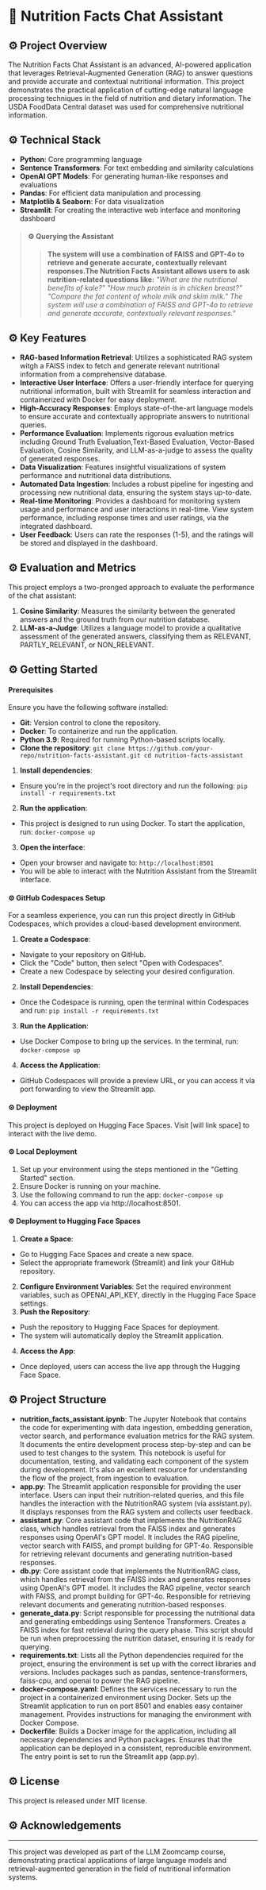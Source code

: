 # 🤖 Nutrition Facts Chat Assistant

## ⚙️ Project Overview

The Nutrition Facts Chat Assistant is an advanced, AI-powered application that leverages Retrieval-Augmented Generation (RAG) to answer questions and provide accurate and contextual nutritional information. This project demonstrates the practical application of cutting-edge natural language processing techniques in the field of nutrition and dietary information. The USDA FoodData Central dataset was used for comprehensive nutritional information.

## ⚙️ Technical Stack

- **Python**: Core programming language
- **Sentence Transformers**: For text embedding and similarity calculations
- **OpenAI GPT Models**: For generating human-like responses and evaluations
- **Pandas**: For efficient data manipulation and processing
- **Matplotlib & Seaborn**: For data visualization
- **Streamlit**: For creating the interactive web interface and monitoring dashboard

> #### ⚙️ Querying the Assistant
>>**The system will use a combination of FAISS and GPT-4o to retrieve and generate accurate, contextually relevant responses.The Nutrition Facts Assistant allows users to ask nutrition-related questions like:**
>*"What are the nutritional benefits of kale?"*
>*"How much protein is in chicken breast?"*
>*"Compare the fat content of whole milk and skim milk."*
>*The system will use a combination of FAISS and GPT-4o to retrieve and generate accurate, contextually relevant responses."*

## ⚙️ Key Features

- **RAG-based Information Retrieval**: Utilizes a sophisticated RAG system witgh a FAISS index to fetch and generate relevant nutritional information from a comprehensive database.
- **Interactive User Interface**: Offers a user-friendly interface for querying nutritional information, built with Streamlit for seamless interaction and containerized with Docker for easy deployment. 
- **High-Accuracy Responses**: Employs state-of-the-art language models to ensure accurate and contextually appropriate answers to nutritional queries.
- **Performance Evaluation**: Implements rigorous evaluation metrics including Ground Truth Evaluation,Text-Based Evaluation, Vector-Based Evaluation, Cosine Similarity, and LLM-as-a-judge to assess the quality of generated responses.
- **Data Visualization**: Features insightful visualizations of system performance and nutritional data distributions.
- **Automated Data Ingestion**: Includes a robust pipeline for ingesting and processing new nutritional data, ensuring the system stays up-to-date.
- **Real-time Monitoring**: Provides a dashboard for monitoring system usage and performance and user interactions in real-time. View system performance, including response times and user ratings, via the integrated dashboard.
- **User Feedback**: Users can rate the responses (1-5), and the ratings will be stored and displayed in the dashboard.

## ⚙️ Evaluation and Metrics

This project employs a two-pronged approach to evaluate the performance of the chat assistant:

1. **Cosine Similarity**: Measures the similarity between the generated answers and the ground truth from our nutrition database.
2. **LLM-as-a-Judge**: Utilizes a language model to provide a qualitative assessment of the generated answers, classifying them as RELEVANT, PARTLY_RELEVANT, or NON_RELEVANT.

## ⚙️ Getting Started

#### Prerequisites

Ensure you have the following software installed:
- **Git**: Version control to clone the repository.
- **Docker**: To containerize and run the application.
- **Python 3.9**: Required for running Python-based scripts locally.
- **Clone the repository**:
```git clone https://github.com/your-repo/nutrition-facts-assistant.git cd nutrition-facts-assistant```

1. **Install dependencies**:
- Ensure you're in the project's root directory and run the following: ```pip install -r requirements.txt```
2. **Run the application**:
- This project is designed to run using Docker. To start the application, run: ```docker-compose up```
3. **Open the interface**:
- Open your browser and navigate to: ```http://localhost:8501```
- You will be able to interact with the Nutrition Assistant from the Streamlit interface.

#### ⚙️ GitHub Codespaces Setup
For a seamless experience, you can run this project directly in GitHub Codespaces, which provides a cloud-based development environment.

1. **Create a Codespace**:
- Navigate to your repository on GitHub.
- Click the "Code" button, then select "Open with Codespaces".
- Create a new Codespace by selecting your desired configuration.
2. **Install Dependencies**:
- Once the Codespace is running, open the terminal within Codespaces and run: ```pip install -r requirements.txt```
3. **Run the Application**:
- Use Docker Compose to bring up the services. In the terminal, run: ```docker-compose up```
4. **Access the Application**: 
- GitHub Codespaces will provide a preview URL, or you can access it via port forwarding to view the Streamlit app.

#### ⚙️ Deployment

This project is deployed on Hugging Face Spaces. Visit [will link space] to interact with the live demo.
#### ⚙️ Local Deployment

1. Set up your environment using the steps mentioned in the "Getting Started" section.
2. Ensure Docker is running on your machine.
3. Use the following command to run the app: ```docker-compose up``` 
4. You can access the app via http://localhost:8501.

#### ⚙️ Deployment to Hugging Face Spaces

1. **Create a Space**:
- Go to Hugging Face Spaces and create a new space.
- Select the appropriate framework (Streamlit) and link your GitHub repository.
2. **Configure Environment Variables**:
Set the required environment variables, such as OPENAI_API_KEY, directly in the Hugging Face Space settings.
3. **Push the Repository**:
- Push the repository to Hugging Face Spaces for deployment.
- The system will automatically deploy the Streamlit application.
4. **Access the App**:
- Once deployed, users can access the live app through the Hugging Face Space.

## ⚙️ Project Structure
- **nutrition_facts_assistant.ipynb**: The Jupyter Notebook that contains the code for experimenting with data ingestion, embedding generation, vector search, and performance evaluation metrics for the RAG system. It documents the entire development process step-by-step and can be used to test changes to the system. This notebook is useful for documentation, testing, and validating each component of the system during development. It's also an excellent resource for understanding the flow of the project, from ingestion to evaluation.
- **app.py**: The Streamlit application responsible for providing the user interface. Users can input their nutrition-related queries, and this file handles the interaction with the NutritionRAG system (via assistant.py). It displays responses from the RAG system and collects user feedback.
- **assistant.py**: Core assistant code that implements the NutritionRAG class, which handles retrieval from the FAISS index and generates responses using OpenAI's GPT model. It includes the RAG pipeline, vector search with FAISS, and prompt building for GPT-4o. Responsible for retrieving relevant documents and generating nutrition-based responses.
- **db.py**: Core assistant code that implements the NutritionRAG class, which handles retrieval from the FAISS index and generates responses using OpenAI's GPT model. It includes the RAG pipeline, vector search with FAISS, and prompt building for GPT-4o. Responsible for retrieving relevant documents and generating nutrition-based responses.
- **generate_data.py**: Script responsible for processing the nutritional data and generating embeddings using Sentence Transformers. Creates a FAISS index for fast retrieval during the query phase. This script should be run when preprocessing the nutrition dataset, ensuring it is ready for querying.
- **requirements.txt**:  Lists all the Python dependencies required for the project, ensuring the environment is set up with the correct libraries and versions. Includes packages such as pandas, sentence-transformers, faiss-cpu, and openai to power the RAG pipeline.
- **docker-compose.yaml**: Defines the services necessary to run the project in a containerized environment using Docker. Sets up the Streamlit application to run on port 8501 and enables easy container management. Provides instructions for managing the environment with Docker Compose.
- **Dockerfile**: Builds a Docker image for the application, including all necessary dependencies and Python packages. Ensures that the application can be deployed in a consistent, reproducible environment. The entry point is set to run the Streamlit app (app.py).

## ⚙️ License

This project is released under MIT license. 

## ⚙️ Acknowledgements


---

This project was developed as part of the LLM Zoomcamp course, demonstrating practical applications of large language models and retrieval-augmented generation in the field of nutritional information systems.

